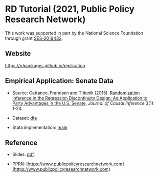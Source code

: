 # RD Tutorial (2021, Public Policy Research Network)

This work was supported in part by the National Science Foundation through grant [SES-2019432](https://www.nsf.gov/awardsearch/showAward?AWD_ID=2019432).

## Website

https://rdpackages.github.io/replication

## Empirical Application: Senate Data

- Source: Cattaneo, Frandsen and Titiunik (2015): [Randomization Inference in the Regression Discontinuity Design: An Application to Party Advantages in the U.S. Senate](https://rdpackages.github.io/references/Cattaneo-Frandsen-Titiunik_2015_JCI.pdf), _Journal of Causal Inference_ 3(1): 1-24.

- Dataset: [dta](senate.dta)

- Stata implementation: [main](T_2021_PPRN.do)

## Reference

- Slides: [pdf](T_2021_PPRN.pdf).

- PPRN: [https://www.publicpolicyresearchnetwork.com](https://www.publicpolicyresearchnetwork.com)


<br><br>
